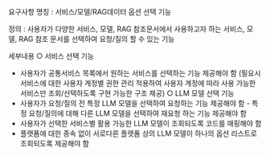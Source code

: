요구사항 명칭 : 서비스/모델/RAG데이터 옵션 선택 기능

정의 :  사용자가 다양한 서비스, 모델, RAG 참조문서에서 사용하고자 하는 서비스, 
모델, RAG 참조 문서를 선택하여 요청/질의 할 수 있는 기능

세부내용
○ 서비스 선택 기능 
- 사용자가 공통서비스 목록에서 원하는 서비스를 선택하는 기능 제공해야 함 (필요시 서비스에 대한 사용자 계정별 권한 관리 적용하여 사용자 계정에 따라 사용 가능한 서비스만 조회/선택하도록 구현 가능한 구조 제공) 
○ LLM 모델 선택 기능 
- 사용자가 요청/질의 전 특정 LLM 모델을 선택하여 요청하는 기능 제공해야 함 - 특정 요청/질의에 대해 다른 LLM 모델을 선택하여 재요청 하는 기능 제공해야 함 
- 사용자가 선택한 서비스별 활용 가능한 LLM 모델이 조회되도록 코드를 매핑해야 함 
- 플랫폼에 대한 종속 없이 서로다른 플랫폼 상의 LLM 모델이 하나의 옵션 리스트로 조회되도록 제공해야 함
